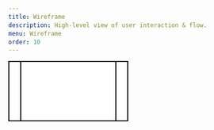 ```yaml
---
title: Wireframe
description: High-level view of user interaction & flow.
menu: Wireframe
order: 10
---
```


[![Wireframe diagram](images/wireframe.svg)](pdf/wireframe.pdf)